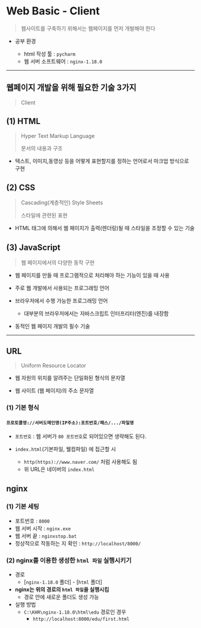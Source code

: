 # Web Basic - Client

> 웹사이트를 구축하기 위해서는 웹페이지를 먼저 개발해야 한다

* 공부 환경

  * html 작성 툴 : `pycharm`
  * 웹 서버 소프트웨어 : `nginx-1.18.0`

  

---



## 웹페이지 개발을 위해 필요한 기술 3가지

> Client



## (1) HTML

> Hyper Text Markup Language
>
> 문서의 내용과 구조

* 텍스트, 이미지,동영상 등을 어떻게 표현할지를 정하는 언어로서 마크업 방식으로 구현



## (2) CSS

> Cascading(계층적인) Style Sheets
>
> 스타일에 관련된 표현

* HTML 태그에 의해서 웹 페이지가 출력(렌더링)될 때  스타일을 조정할 수 있는 기술



## (3) JavaScript

> 웹 페이지에서의 다양한 동작 구현

* 웹 페이지를 만들 때 프로그램적으로 처리해야 하는 기능이 있을 때 사용
* 주로 웹 개발에서 사용되는 프로그래밍 언어

* 브라우저에서 수행 가능한 프로그래밍 언어
  * 대부분의 브라우저에서는 자바스크립트 인터프리터(엔진)를 내장함

* 동적인 웹 페이지 개발의 필수 기술



---



## URL

> Uniform Resource Locator

* 웹 자원의 위치를 알려주는 단일화된 형식의 문자열

* 웹 사이트 (웹 페이지)의 주소 문자열



### (1) 기본 형식

#### `프로토콜명://서버도메인명(IP주소):포트번호/패스/.../파일명`

* `포트번호` : 웹 서버가 `80 포트번호`로 되어있으면 생략해도 된다.

* `index.html`(기본파일, 웰컴파일) 에 접근할 시
  * `http(https)://www.naver.com/` 처럼 사용해도 됨
  * 위 URL은 네이버의 `index.html`



## nginx

### (1) 기본 세팅

* 포트번호 : `8000`
* 웹 서버 시작 : `nginx.exe` 
* 웹 서버 끝 : `nginxstop.bat`
* 정상적으로 작동하는 지 확인 : `http://localhost/8000/`



### (2) nginx를 이용한 생성한 `html 파일` 실행시키기

* 경로
  * [`nginx-1.18.0` 폴더] - [`html` 폴더]
* **nginx는 위의 경로의 `html 파일`을 실행시킴**
  * 경로 안에 새로운 폴더도 생성 가능
* 실행 방법
  * `C:\KHR\nginx-1.18.0\html\edu` 경로인 경우
    * `http://localhost:8000/edu/first.html`

